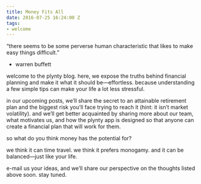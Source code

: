 ```yaml
---
title: Money Fits All
date: 2016-07-25 16:24:00 Z
tags:
- welcome
---
```


“there seems to be some perverse human characteristic that likes to make easy things difficult.”
- warren buffett

welcome to the plynty blog. here, we expose the truths behind financial planning and make it what it should be—effortless. because understanding a few simple tips can make your life a lot less stressful.

in our upcoming posts, we’ll share the secret to an attainable retirement plan and the biggest risk you’ll face trying to reach it (hint: it isn’t market volatility). and we’ll get better acquainted by sharing more about our team, what motivates us, and how the plynty app is designed so that anyone can create a financial plan that will work for them.

so what do you think money has the potential for?

we think it can time travel. 
we think it prefers monogamy.
and it can be balanced—just like your life. 

e-mail us your ideas, and we’ll share our perspective on the thoughts listed above soon.
stay tuned.  